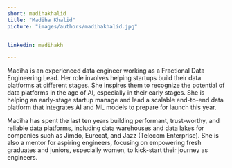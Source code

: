 ```yaml
---
short: madihakhalid
title: "Madiha Khalid"
picture: "images/authors/madihakhalid.jpg"


linkedin: madihakh

---
```


Madiha is an experienced data engineer working as a Fractional Data Engineering Lead. Her role involves helping startups build their data platforms at different stages. She inspires them to recognize the potential of data platforms in the age of AI, especially in their early stages. She is helping an early-stage startup manage and lead a scalable end-to-end data platform that integrates AI and ML models to prepare for launch this year.

Madiha has spent the last ten years building performant, trust-worthy, and reliable data platforms, including data warehouses and data lakes for companies such as Jimdo, Eurecat, and Jazz (Telecom Enterprise). She is also a mentor for aspiring engineers, focusing on empowering fresh graduates and juniors, especially women, to kick-start their journey as engineers. 